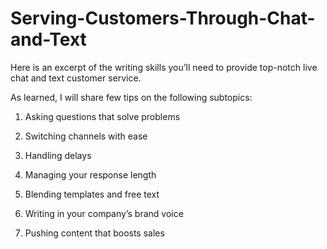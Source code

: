# Serving-Customers-Through-Chat-and-Text
Here is an excerpt of the writing skills you’ll need to provide top-notch live chat and text customer service.

As learned, I will share few tips on the following subtopics:
1. Asking questions that solve problems

2. Switching channels with ease
3. Handling delays
4. Managing your response length
5. Blending templates and free text

6. Writing in your company’s brand voice

7. Pushing content that boosts sales
